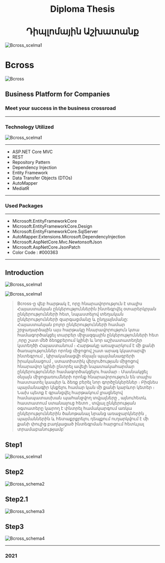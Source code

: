 
<h1 accesskey="A"
      align="center"
      dir="ltr"
      itemprop="heading"
      lang="en-US"
      tabindex="1"
      title="Example heading">
      Diploma  Thesis 
     
  </h1>
  
<h1 accesskey="A"
      align="center"
      dir="ltr"
      itemprop="heading"
      lang="en-US"
      tabindex="2"
      title="Example heading">
 Դիպլոմային  Աշխատանք     
  </h1>


![Bcross_scelma1](https://drive.google.com/uc?export=view&id=1ccxdKx6PJSbMI1nndyxXk7EjNGgJJq7g)



# Bcross 

![Bcross](https://dewey.tailorbrands.com/production/brand_version_mockup_image/319/3853376319_adea5418-0829-45a9-81c6-15a94b168cf7.png?cb=1601812145%27)


## Business Platform for Companies

### Meet your success in the business crossroad

__________
### Technology Utilized

![Bcross_scelma1](https://drive.google.com/uc?export=view&id=10bOmy9P4CrN5_6CA7FHJK2IwM9e6s2Zk)

__________
+ ASP.NET Core MVC
+ REST
+ Repository Pattern
+ Dependency Injection
+ Entity Framework
+ Data Transfer Objects (DTOs)
+ AutoMapper
+ MediatR
__________


### Used Packages
__________
+ Microsoft.EntityFrameworkCore
+ Microsoft.EntityFrameworkCore.Design
+ Microsoft.EntityFrameworkCore.SqlServer
+ AutoMapper.Extensions.Microsoft.DependencyInjection
+ Microsoft.AspNetCore.Mvc.NewtonsoftJson
+ Microsoft.AspNetCore.JsonPatch
+ Color Code : #000363

__________

## Introduction

![Bcross_scelma1](https://drive.google.com/uc?export=view&id=1oE8oqeMMnEEMuqNmndRp7x_6jYSm_7Q7)

![Bcross_scelma1](https://drive.google.com/uc?export=view&id=1o_ER1FFOU55nxmxiGy7ZBjUna4xf8OvZ)



>Bcross-ը վեբ հարթակ է, որը հնարավորություն է տալիս   Հայաստանյան   ընկերություններին ինտեգրվել օտարերկրյան ընկերությունների հետ, նպաստելով  տեղական ընկերությունների զարգացմանը  և ընդլայնմանը: Հայաստանյան բոլոր ընկերությունների համար շրջադարձային այս հարթակը հնարավորություն կտա համագործակցել տարբեր միջազգային ընկերությունների հետ ,որը շատ մեծ ձեռքբերում կլինի  և նոր աշխատատեղեր կստեղծի Հայաստանում ։ Հարթակը առաջարկում է մի քանի ծառայություններ որոնց միջոցով շատ արագ կկատարվի ինտեգրում , կիրականացվի  օնլայն պայմանագրերի իրականացում , ստատիստիկ վերլուծության միջոցով հնարավոր կլինի ընտրել ավելի նպատակահարմար ընկերություններ համագործակցելու համար ։ Մասնակցել օնլայն միջոցառումների որոնք հնարավորություն են տալիս հաստատել կապեր և ձեռք բերել նոր գործընկերեներ  ։ Բիզնես պայմանագիր կնքելու համար կան մի քանի կարևոր կետեր ։ Նախ պետք է գրանցվել հարթակում լրացնելով համապատասխան պահանջվող տվյալները , այնուհետև հաստատում ստանալուց հետո , տվյալ ընկերության օգտատերը կարող է փնտրել համակարգում առկա ընկերություններին ծանոթանալ նրանց առաջարկներին , պայմաններին և հետաքրքրելու դեպքում ուղարկվում է  մի քանի փուլից բաղկացած  ինտեգրման հարցում հետևյալ տրամաբանությամբ՝ 

##  Step1
![Bcross_scelma1](https://drive.google.com/uc?export=view&id=1BKXpW4sCDGPokamE0hqLBXLpDFKatg6k)

## Step2
![Bcross_schema2](https://drive.google.com/uc?export=view&id=1tEP05t5R-No1RLlyP72y9GZKZl_xJffV)

## Step2.1
![Bcross_schema3](https://drive.google.com/uc?export=view&id=1iquzpF5SGOVOrdnuh8GDgqBH4Q5cFve_)

## Step3
![Bcross_schema4](https://drive.google.com/uc?export=view&id=1RYRNIdH4XrF7-u02PILXESF2BdYezoWq)


__________

### 2021 
